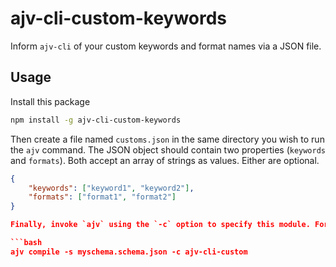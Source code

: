 # ajv-cli-custom-keywords

Inform `ajv-cli` of your custom keywords and format names via a JSON file.

## Usage

Install this package

```bash
npm install -g ajv-cli-custom-keywords
```

Then create a file named `customs.json` in the same directory you wish to run the `ajv` command. The JSON object should contain two properties (`keywords` and `formats`). Both accept an array of strings as values. Either are optional.

```json
{
    "keywords": ["keyword1", "keyword2"],
    "formats": ["format1", "format2"]
}

Finally, invoke `ajv` using the `-c` option to specify this module. For example to compile a schema:

```bash
ajv compile -s myschema.schema.json -c ajv-cli-custom
```
